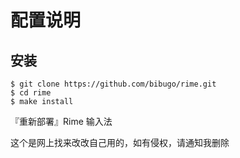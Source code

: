 # 配置说明

## 安装

```
$ git clone https://github.com/bibugo/rime.git
$ cd rime
$ make install
```
『重新部署』Rime 输入法

这个是网上找来改改自己用的，如有侵权，请通知我删除
